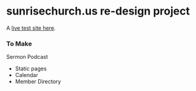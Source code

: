 # sunrisechurch.us re-design project

A <a href="http://whaleen.github.io/sunrisechurch.us/">live test site here</a>.

### To Make

Sermon Podcast
- Static pages
- Calendar
- Member Directory
